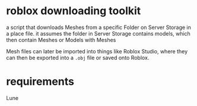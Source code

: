 # roblox downloading toolkit

a script that downloads Meshes from a specific Folder on Server Storage in a place file.
it assumes the folder in Server Storage contains models, which then contain Meshes or Models with Meshes


Mesh files can later be imported into things like Roblox Studio, where they can then be exported into a `.obj` file or saved onto Roblox.


# requirements

Lune